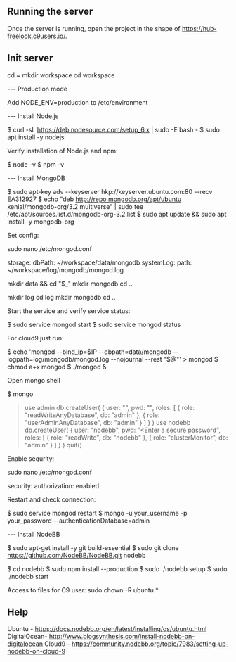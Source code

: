 
## Running the server

Once the server is running, open the project in the shape of https://hub-freelook.c9users.io/.

## Init server

cd ~
mkdir workspace
cd workspace

--- Production mode

Add NODE_ENV=production to /etc/environment

--- Install Node.js

$ curl -sL https://deb.nodesource.com/setup_6.x | sudo -E bash -
$ sudo apt install -y nodejs

Verify installation of Node.js and npm:

$ node -v
$ npm -v

--- Install MongoDB

$ sudo apt-key adv --keyserver hkp://keyserver.ubuntu.com:80 --recv EA312927
$ echo "deb http://repo.mongodb.org/apt/ubuntu xenial/mongodb-org/3.2 multiverse" | sudo tee /etc/apt/sources.list.d/mongodb-org-3.2.list
$ sudo apt update && sudo apt install -y mongodb-org

Set config:

sudo nano /etc/mongod.conf 

storage:
  dbPath: ~/workspace/data/mongodb
systemLog:
  path: ~/workspace/log/mongodb/mongod.log

mkdir data && cd "$_"
mkdir mongodb
cd ..

mkdir log
cd log
mkdir mongodb
cd ..

Start the service and verify service status:

$ sudo service mongod start
$ sudo service mongod status

For cloud9 just run:

$ echo 'mongod --bind_ip=$IP --dbpath=data/mongodb --logpath=log/mongodb/mongod.log --nojournal --rest "$@"' > mongod
$ chmod a+x mongod
$ ./mongod &

Open mongo shell

$ mongo
> use admin
> db.createUser( { user: "<Enter a username>", pwd: "<Enter a secure password>", roles: [ { role: "readWriteAnyDatabase", db: "admin" }, { role: "userAdminAnyDatabase", db: "admin" } ] } )
> use nodebb
> db.createUser( { user: "nodebb", pwd: "<Enter a secure password", roles: [ { role: "readWrite", db: "nodebb" }, { role: "clusterMonitor", db: "admin" } ] } )
> quit()

Enable sequrity:

sudo nano /etc/mongod.conf

security:
  authorization: enabled
  
Restart and check connection:

$ sudo service mongod restart
$ mongo -u your_username -p your_password --authenticationDatabase=admin

--- Install NodeBB

$ sudo apt-get install -y git build-essential
$ sudo git clone https://github.com/NodeBB/NodeBB.git nodebb

$ cd nodebb
$ sudo npm install --production
$ sudo ./nodebb setup
$ sudo ./nodebb start

Access to files for C9 user: sudo chown -R ubuntu *

## Help

Ubuntu - https://docs.nodebb.org/en/latest/installing/os/ubuntu.html
DigitalOcean- http://www.blogsynthesis.com/install-nodebb-on-digitalocean
Cloud9 - https://community.nodebb.org/topic/7983/setting-up-nodebb-on-cloud-9

